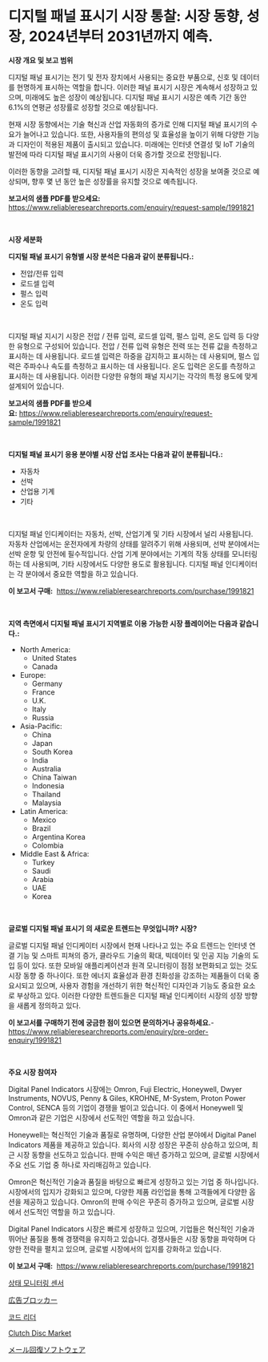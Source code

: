 <p><h1>디지털 패널 표시기 시장 통찰: 시장 동향, 성장, 2024년부터 2031년까지 예측.</h1></p><p><strong>시장 개요 및 보고 범위</strong></p>
<p><p>디지털 패널 표시기는 전기 및 전자 장치에서 사용되는 중요한 부품으로, 신호 및 데이터를 현명하게 표시하는 역할을 합니다. 이러한 패널 표시기 시장은 계속해서 성장하고 있으며, 미래에도 높은 성장이 예상됩니다. 디지털 패널 표시기 시장은 예측 기간 동안 6.1%의 연평균 성장률로 성장할 것으로 예상됩니다.</p><p>현재 시장 동향에서는 기술 혁신과 산업 자동화의 증가로 인해 디지털 패널 표시기의 수요가 늘어나고 있습니다. 또한, 사용자들의 편의성 및 효율성을 높이기 위해 다양한 기능과 디자인이 적용된 제품이 출시되고 있습니다. 미래에는 인터넷 연결성 및 IoT 기술의 발전에 따라 디지털 패널 표시기의 사용이 더욱 증가할 것으로 전망됩니다.</p><p>이러한 동향을 고려할 때, 디지털 패널 표시기 시장은 지속적인 성장을 보여줄 것으로 예상되며, 향후 몇 년 동안 높은 성장률을 유지할 것으로 예측됩니다.</p></p>
<p><strong>보고서의 샘플 PDF를 받으세요:</strong> <a href="https://www.reliableresearchreports.com/enquiry/request-sample/1991821">https://www.reliableresearchreports.com/enquiry/request-sample/1991821</a></p>
<p>&nbsp;</p>
<p><strong>시장 세분화</strong></p>
<p><strong>디지털 패널 표시기 유형별 시장 분석은 다음과 같이 분류됩니다.:</strong></p>
<p><ul><li>전압/전류 입력</li><li>로드셀 입력</li><li>펄스 입력</li><li>온도 입력</li></ul></p>
<p>&nbsp;</p>
<p><p>디지털 패널 지시기 시장은 전압 / 전류 입력, 로드셀 입력, 펄스 입력, 온도 입력 등 다양한 유형으로 구성되어 있습니다. 전압 / 전류 입력 유형은 전력 또는 전류 값을 측정하고 표시하는 데 사용됩니다. 로드셀 입력은 하중을 감지하고 표시하는 데 사용되며, 펄스 입력은 주파수나 속도를 측정하고 표시하는 데 사용됩니다. 온도 입력은 온도를 측정하고 표시하는 데 사용됩니다. 이러한 다양한 유형의 패널 지시기는 각각의 특정 용도에 맞게 설계되어 있습니다.</p></p>
<p><strong>보고서의 샘플 PDF를 받으세요:</strong>&nbsp;<a href="https://www.reliableresearchreports.com/enquiry/request-sample/1991821">https://www.reliableresearchreports.com/enquiry/request-sample/1991821</a></p>
<p>&nbsp;</p>
<p><strong> 디지털 패널 표시기 응용 분야별 시장 산업 조사는 다음과 같이 분류됩니다.:</strong></p>
<p><ul><li>자동차</li><li>선박</li><li>산업용 기계</li><li>기타</li></ul></p>
<p>&nbsp;</p>
<p><p>디지털 패널 인디케이터는 자동차, 선박, 산업기계 및 기타 시장에서 널리 사용됩니다. 자동차 산업에서는 운전자에게 차량의 상태를 알려주기 위해 사용되며, 선박 분야에서는 선박 운항 및 안전에 필수적입니다. 산업 기계 분야에서는 기계의 작동 상태를 모니터링하는 데 사용되며, 기타 시장에서도 다양한 용도로 활용됩니다. 디지털 패널 인디케이터는 각 분야에서 중요한 역할을 하고 있습니다.</p></p>
<p><strong>이 보고서 구매:</strong>&nbsp; <a href="https://www.reliableresearchreports.com/purchase/1991821">https://www.reliableresearchreports.com/purchase/1991821</a></p>
<p>&nbsp;</p>
<p><strong>지역 측면에서 디지털 패널 표시기 지역별로 이용 가능한 시장 플레이어는 다음과 같습니다.:</strong></p>
<p><ul>
    <li>
        North America:
        <ul>
            <li>United States</li>
            <li>Canada</li>
        </ul>
    </li>
    <li>
        Europe:
        <ul>
            <li>Germany</li>
            <li>France</li>
            <li>U.K.</li>
            <li>Italy</li>
            <li>Russia</li>
        </ul>
    </li>
    <li>
        Asia-Pacific:
        <ul>
            <li>China</li>
            <li>Japan</li>
            <li>South Korea</li>
            <li>India</li>
            <li>Australia</li>
            <li>China Taiwan</li>
            <li>Indonesia</li>
            <li>Thailand</li>
            <li>Malaysia</li>
        </ul>
    </li>
    <li>
        Latin America:
        <ul>
            <li>Mexico</li>
            <li>Brazil</li>
            <li>Argentina Korea</li>
            <li>Colombia</li>
        </ul>
    </li>
    <li>
        Middle East & Africa:
        <ul>
            <li>Turkey</li>
            <li>Saudi</li>
            <li>Arabia</li>
            <li>UAE</li>
            <li>Korea</li>
        </ul>
    </li>
    </ul></p>
<p>&nbsp;</p>
<p><strong>글로벌 디지털 패널 표시기 의 새로운 트렌드는 무엇입니까? 시장?</strong></p>
<p><p>글로벌 디지털 패널 인디케이터 시장에서 현재 나타나고 있는 주요 트렌드는 인터넷 연결 기능 및 스마트 피쳐의 증가, 클라우드 기술의 확대, 빅데이터 및 인공 지능 기술의 도입 등이 있다. 또한 모바일 애플리케이션과 원격 모니터링이 점점 보편화되고 있는 것도 시장 동향 중 하나이다. 또한 에너지 효율성과 환경 친화성을 강조하는 제품들이 더욱 중요시되고 있으며, 사용자 경험을 개선하기 위한 혁신적인 디자인과 기능도 중요한 요소로 부상하고 있다. 이러한 다양한 트렌드들은 디지털 패널 인디케이터 시장의 성장 방향을 새롭게 정의하고 있다.</p></p>
<p><strong>이 보고서를 구매하기 전에 궁금한 점이 있으면 문의하거나 공유하세요.</strong>- <a href="https://www.reliableresearchreports.com/enquiry/pre-order-enquiry/1991821">https://www.reliableresearchreports.com/enquiry/pre-order-enquiry/1991821</a></p>
<p>&nbsp;</p>
<p><strong>주요 시장 참여자</strong></p>
<p><p>Digital Panel Indicators 시장에는 Omron, Fuji Electric, Honeywell, Dwyer Instruments, NOVUS, Penny & Giles, KROHNE, M-System, Proton Power Control, SENCA 등의 기업이 경쟁을 벌이고 있습니다. 이 중에서 Honeywell 및 Omron과 같은 기업은 시장에서 선도적인 역할을 하고 있습니다. </p><p>Honeywell는 혁신적인 기술과 품질로 유명하며, 다양한 산업 분야에서 Digital Panel Indicators 제품을 제공하고 있습니다. 회사의 시장 성장은 꾸준히 상승하고 있으며, 최근 시장 동향을 선도하고 있습니다. 판매 수익은 매년 증가하고 있으며, 글로벌 시장에서 주요 선도 기업 중 하나로 자리매김하고 있습니다.</p><p>Omron은 혁신적인 기술과 품질을 바탕으로 빠르게 성장하고 있는 기업 중 하나입니다. 시장에서의 입지가 강화되고 있으며, 다양한 제품 라인업을 통해 고객들에게 다양한 옵션을 제공하고 있습니다. Omron의 판매 수익은 꾸준히 증가하고 있으며, 글로벌 시장에서 선도적인 역할을 하고 있습니다.</p><p>Digital Panel Indicators 시장은 빠르게 성장하고 있으며, 기업들은 혁신적인 기술과 뛰어난 품질을 통해 경쟁력을 유지하고 있습니다. 경쟁사들은 시장 동향을 파악하며 다양한 전략을 펼치고 있으며, 글로벌 시장에서의 입지를 강화하고 있습니다.</p></p>
<p><strong>이 보고서 구매:</strong>&nbsp;&nbsp;<a href="https://www.reliableresearchreports.com/purchase/1991821">https://www.reliableresearchreports.com/purchase/1991821</a></p>
<p><p><a href="https://github.com/vsn7qpua81q/Market-Research-Report-List-1/blob/main/27759228924.md">상태 모니터링 센서</a></p><p><a href="https://github.com/adcxff01450218/Market-Research-Report-List-1/blob/main/20708559633.md">広告ブロッカー</a></p><p><a href="https://github.com/trmesnao7959541/Market-Research-Report-List-1/blob/main/81520708923.md">코드 리더</a></p><p><a href="https://issuu.com/reportprime-2/docs/clutch-disc-market-size-2030.pptx">Clutch Disc Market</a></p><p><a href="https://github.com/xnljig2898992/Market-Research-Report-List-1/blob/main/87010669632.md">メール回復ソフトウェア</a></p></p>
